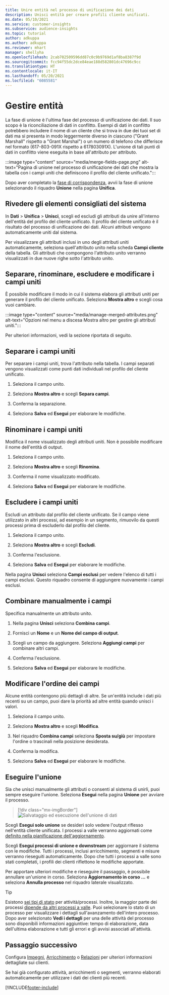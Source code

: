 ```yaml
---
title: Unire entità nel processo di unificazione dei dati
description: Unisci entità per creare profili cliente unificati.
ms.date: 05/10/2021
ms.service: customer-insights
ms.subservice: audience-insights
ms.topic: tutorial
author: adkuppa
ms.author: adkuppa
ms.reviewer: mhart
manager: shellyha
ms.openlocfilehash: 2cab702509596dd87c0c9b9769d1af8ba8387f9d
ms.sourcegitcommit: fcc94f55dc2dce84eae188d582801dc47696c9cc
ms.translationtype: HT
ms.contentlocale: it-IT
ms.lasthandoff: 05/20/2021
ms.locfileid: "6085581"
---
```

# <a name="merge-entities"></a>Gestire entità

La fase di unione è l'ultima fase del processo di unificazione dei dati. Il suo scopo è la riconciliazione di dati in conflitto. Esempi di dati in conflitto potrebbero includere il nome di un cliente che si trova in due dei tuoi set di dati ma si presenta in modo leggermente diverso in ciascuno ("Grant Marshall" rispetto a "Grant Marshal") o un numero di telefono che differisce nel formato (617-803-091X rispetto a 617803091X). L'unione di tali punti di dati in conflitto viene eseguita in base all'attributo per attributo.

:::image type="content" source="media/merge-fields-page.png" alt-text="Pagina di unione nel processo di unificazione dei dati che mostra la tabella con i campi uniti che definiscono il profilo del cliente unificato.":::

Dopo aver completato la [fase di corrispondenza](match-entities.md), avvii la fase di unione selezionando il riquadro **Unione** nella pagina **Unifica**.

## <a name="review-system-recommendations"></a>Rivedere gli elementi consigliati del sistema

In **Dati** > **Unifica** > **Unisci**, scegli ed escludi gli attributi da unire all'interno dell'entità del profilo del cliente unificato. Il profilo del cliente unificato è il risultato del processo di unificazione dei dati. Alcuni attributi vengono automaticamente uniti dal sistema.

Per visualizzare gli attributi inclusi in uno degli attributi uniti automaticamente, seleziona quell'attributo unito nella scheda **Campi cliente** della tabella. Gli attributi che compongono l'attributo unito verranno visualizzati in due nuove righe sotto l'attributo unito.

## <a name="separate-rename-exclude-and-edit-merged-fields"></a>Separare, rinominare, escludere e modificare i campi uniti

È possibile modificare il modo in cui il sistema elabora gli attributi uniti per generare il profilo del cliente unificato. Seleziona **Mostra altro** e scegli cosa vuoi cambiare.

:::image type="content" source="media/manage-merged-attributes.png" alt-text="Opzioni nel menu a discesa Mostra altro per gestire gli attributi uniti.":::

Per ulteriori informazioni, vedi la sezione riportata di seguito.

## <a name="separate-merged-fields"></a>Separare i campi uniti

Per separare i campi uniti, trova l'attributo nella tabella. I campi separati vengono visualizzati come punti dati individuali nel profilo del cliente unificato. 

1. Seleziona il campo unito.
  
1. Seleziona **Mostra altro** e scegli **Separa campi**.
 
1. Conferma la separazione.

1. Seleziona **Salva** ed **Esegui** per elaborare le modifiche.

## <a name="rename-merged-fields"></a>Rinominare i campi uniti

Modifica il nome visualizzato degli attributi uniti. Non è possibile modificare il nome dell'entità di output.

1. Seleziona il campo unito.
  
1. Seleziona **Mostra altro** e scegli **Rinomina**.

1. Conferma il nome visualizzato modificato. 

1. Seleziona **Salva** ed **Esegui** per elaborare le modifiche.

## <a name="exclude-merged-fields"></a>Escludere i campi uniti

Escludi un attributo dal profilo del cliente unificato. Se il campo viene utilizzato in altri processi, ad esempio in un segmento, rimuovilo da questi processi prima di escluderlo dal profilo del cliente. 

1. Seleziona il campo unito.
  
1. Seleziona **Mostra altro** e scegli **Escludi**.

1. Conferma l'esclusione.

1. Seleziona **Salva** ed **Esegui** per elaborare le modifiche. 

Nella pagina **Unisci** seleziona **Campi esclusi** per vedere l'elenco di tutti i campi esclusi. Questo riquadro consente di aggiungere nuovamente i campi esclusi.

## <a name="manually-combine-fields"></a>Combinare manualmente i campi

Specifica manualmente un attributo unito. 

1. Nella pagina **Unisci** seleziona **Combina campi**.

1. Fornisci un **Nome** e un **Nome del campo di output**.

1. Scegli un campo da aggiungere. Seleziona **Aggiungi campi** per combinare altri campi.

1. Conferma l'esclusione.

1. Seleziona **Salva** ed **Esegui** per elaborare le modifiche. 

## <a name="change-the-order-of-fields"></a>Modificare l'ordine dei campi

Alcune entità contengono più dettagli di altre. Se un'entità include i dati più recenti su un campo, puoi dare la priorità ad altre entità quando unisci i valori.

1. Seleziona il campo unito.
  
1. Seleziona **Mostra altro** e scegli **Modifica**.

1. Nel riquadro **Combina campi** seleziona **Sposta su/giù** per impostare l'ordine o trascinali nella posizione desiderata.

1. Conferma la modifica.

1. Seleziona **Salva** ed **Esegui** per elaborare le modifiche.

## <a name="run-your-merge"></a>Eseguire l'unione

Sia che unisci manualmente gli attributi o consenti al sistema di unirli, puoi sempre eseguire l'unione. Seleziona **Esegui** nella pagina **Unione** per avviare il processo.

> [!div class="mx-imgBorder"]
> ![Salvataggio ed esecuzione dell'unione di dati](media/configure-data-merge-save-run.png "Salvataggio ed esecuzione dell'unione di dati")

Scegli **Esegui solo unione** se desideri solo vedere l'output riflesso nell'entità cliente unificata. I processi a valle verranno aggiornati come [definito nella pianificazione dell'aggiornamento](system.md#schedule-tab).

Scegli **Esegui processi di unione e downstream** per aggiornare il sistema con le modifiche. Tutti i processi, inclusi arricchimento, segmenti e misure verranno rieseguiti automaticamente. Dopo che tutti i processi a valle sono stati completati, i profili dei clienti riflettono le modifiche apportate.

Per apportare ulteriori modifiche e rieseguire il passaggio, è possibile annullare un'unione in corso. Seleziona **Aggiornamento in corso ...** e seleziona **Annulla processo** nel riquadro laterale visualizzato.

> [!TIP]
> Esistono [sei tipi di stato](system.md#status-types) per attività/processi. Inoltre, la maggior parte dei processi [dipende da altri processi a valle](system.md#refresh-policies). Puoi selezionare lo stato di un processo per visualizzare i dettagli sull'avanzamento dell'intero processo. Dopo aver selezionato **Vedi i dettagli** per una delle attività del processo sono disponibili informazioni aggiuntive: tempo di elaborazione, data dell'ultima elaborazione e tutti gli errori e gli avvisi associati all'attività.

## <a name="next-step"></a>Passaggio successivo

Configura [Impegni](activities.md), [Arricchimento](enrichment-hub.md) o [Relazioni](relationships.md) per ulteriori informazioni dettagliate sui clienti.

Se hai già configurato attività, arricchimenti o segmenti, verranno elaborati automaticamente per utilizzare i dati dei clienti più recenti.

[!INCLUDE[footer-include](../includes/footer-banner.md)]

